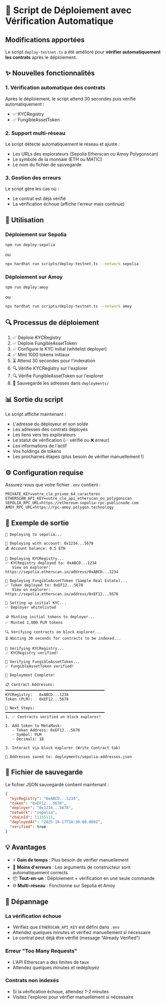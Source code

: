 # 🚀 Script de Déploiement avec Vérification Automatique

## Modifications apportées

Le script `deploy-testnet.ts` a été amélioré pour **vérifier automatiquement les contrats** après le déploiement.

## ✨ Nouvelles fonctionnalités

### 1. **Vérification automatique des contrats**
Après le déploiement, le script attend 30 secondes puis vérifie automatiquement :
- ✅ KYCRegistry
- ✅ FungibleAssetToken

### 2. **Support multi-réseau**
Le script détecte automatiquement le réseau et ajuste :
- Les URLs des explorateurs (Sepolia Etherscan ou Amoy Polygonscan)
- Le symbole de la monnaie (ETH ou MATIC)
- Le nom du fichier de sauvegarde

### 3. **Gestion des erreurs**
Le script gère les cas où :
- Le contrat est déjà vérifié
- La vérification échoue (affiche l'erreur mais continue)

## 📝 Utilisation

### Déploiement sur Sepolia

```bash
npm run deploy:sepolia
```

ou

```bash
npx hardhat run scripts/deploy-testnet.ts --network sepolia
```

### Déploiement sur Amoy

```bash
npm run deploy:amoy
```

ou

```bash
npx hardhat run scripts/deploy-testnet.ts --network amoy
```

## 🔍 Processus de déploiement

1. ✅ Déploie KYCRegistry
2. ✅ Déploie FungibleAssetToken
3. ✅ Configure le KYC initial (whitelist deployer)
4. ✅ Mint 1000 tokens initiaux
5. ⏳ Attend 30 secondes pour l'indexation
6. 🔍 Vérifie KYCRegistry sur l'explorer
7. 🔍 Vérifie FungibleAssetToken sur l'explorer
8. 💾 Sauvegarde les adresses dans `deployments/`

## 📊 Sortie du script

Le script affiche maintenant :
- L'adresse du déployeur et son solde
- Les adresses des contrats déployés
- Les liens vers les explorateurs
- Le statut de vérification (✅ vérifié ou ❌ erreur)
- Les informations de l'actif
- Vos holdings de tokens
- Les prochaines étapes (plus besoin de vérifier manuellement !)

## ⚙️ Configuration requise

Assurez-vous que votre fichier `.env` contient :

```env
PRIVATE_KEY=votre_cle_privee_64_caracteres
ETHERSCAN_API_KEY=votre_cle_api_etherscan_ou_polygonscan
SEPOLIA_RPC_URL=https://ethereum-sepolia-rpc.publicnode.com
AMOY_RPC_URL=https://rpc-amoy.polygon.technology
```

## 🎯 Exemple de sortie

```
🚀 Deploying to sepolia...

📍 Deploying with account: 0x1234...5678
💰 Account balance: 0.5 ETH

📄 Deploying KYCRegistry...
✅ KYCRegistry deployed to: 0xABCD...1234
   View on explorer: https://sepolia.etherscan.io/address/0xABCD...1234

📄 Deploying FungibleAssetToken (Sample Real Estate)...
✅ Token deployed to: 0xEF12...5678
   View on explorer: https://sepolia.etherscan.io/address/0xEF12...5678

🔐 Setting up initial KYC...
✅ Deployer whitelisted

🪙 Minting initial tokens to deployer...
✅ Minted 1,000 PLM tokens

🔍 Verifying contracts on block explorer...
⏳ Waiting 30 seconds for contracts to be indexed...

📄 Verifying KYCRegistry...
✅ KYCRegistry verified!

📄 Verifying FungibleAssetToken...
✅ FungibleAssetToken verified!

🎉 Deployment Complete!

📋 Contract Addresses:
━━━━━━━━━━━━━━━━━━━━━━━━━━━━━━━━━━━━━━━━━━━━
KYCRegistry:   0xABCD...1234
Token (PLM):   0xEF12...5678

📝 Next Steps:
━━━━━━━━━━━━━━━━━━━━━━━━━━━━━━━━━━━━━━━━━━━━
1. ✅ Contracts verified on block explorer!

2. Add token to MetaMask:
   - Token Address: 0xEF12...5678
   - Symbol: PLM
   - Decimals: 18

3. Interact via block explorer (Write Contract tab)

💾 Addresses saved to: deployments/sepolia-addresses.json
```

## 🔄 Fichier de sauvegarde

Le fichier JSON sauvegardé contient maintenant :
```json
{
  "kycRegistry": "0xABCD...1234",
  "token": "0xEF12...5678",
  "deployer": "0x1234...5678",
  "network": "sepolia",
  "chainId": 11155111,
  "deployedAt": "2025-10-17T10:30:00.000Z",
  "verified": true
}
```

## 💡 Avantages

- ⚡ **Gain de temps** : Plus besoin de vérifier manuellement
- 🎯 **Moins d'erreurs** : Les arguments de constructeur sont automatiquement corrects
- 📦 **Tout-en-un** : Déploiement + vérification en une seule commande
- 🌐 **Multi-réseau** : Fonctionne sur Sepolia et Amoy

## 🐛 Dépannage

### La vérification échoue
- Vérifiez que `ETHERSCAN_API_KEY` est défini dans `.env`
- Attendez quelques minutes et vérifiez manuellement si nécessaire
- Le contrat peut déjà être vérifié (message "Already Verified")

### Erreur "Too Many Requests"
- L'API Etherscan a des limites de taux
- Attendez quelques minutes et redéployez

### Contrats non indexés
- Si la vérification échoue, attendez 1-2 minutes
- Visitez l'explorer pour vérifier manuellement si nécessaire
